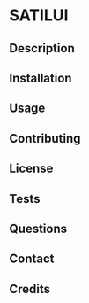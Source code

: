 # SATILUI

## Description

## Installation

## Usage

## Contributing

## License

## Tests

## Questions

## Contact

## Credits
